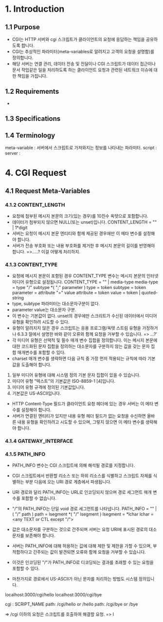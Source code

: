 # 1. Introduction

## 1.1 Purpose

- CGI는 HTTP 서버와 cgi 스크립트가 클라이언트의 요청에 응답하는 책임을 공유하도록 합니다.
- CGI는 추상적인 파라미터(meta-variables로 알려지고 고객의 요청을 설명함)를 정의합니다.
- 해당 서버는 연결 관리, 데이터 전송 및 전달이나 CGI 스크립트가 데이터 접근이나 문서 작업같은 일을
	처리하도록 하는 클라이언트 요청과 관련된 네트워크 이슈에 대한 책임을 가집니다.

## 1.2 Requirements

-

## 1.3 Specifications

## 1.4 Terminology

meta-variable	: 서버에서 스크립트로 가져와지는 정보를 나타내는 파라미터.
script			:
server			:


# 4. CGI Request

## 4.1 Request Meta-Variables

### 4.1.2 CONTENT_LENGTH
- 요청에 첨부된 메시지 본문의 크기(있는 경우)를 10진수 옥텟으로 포함합니다.
- 데이터가 첨부되지 않으면 NULL(또는 unset)입니다.
CONTENT_LENGTH = "" | 1*digit
- 서버는 요청이 메시지 본문 엔티티와 함께 제공된 경우에만 이 메타 변수를 설정해야 합니다.
- 서버가 전송 부호화 또는 내용 부호화를 제거한 후 메시지 본문의 길이를 반영해야 합니다.
	=>.....? 이걸 어떻게 처리하지.

### 4.1.3 CONTENT_TYPE
- 요청에 메시지 본문이 포함된 경우 CONTENT_TYPE 변수는 메시지 본문의 인터넷 미디어 유형으로 설정됩니다.
CONTENT_TYPE = "" | media-type
media-type   = type "/" subtype *( ";" parameter )
type         = token
subtype      = token
parameter    = attribute "=" value
attribute    = token
value        = token | quoted-string
- type, subtype 파라미터는 대소문자구분이 없다.
- parameter value는 대소문자 구분.
- 이 변수는 기본값이 없다. unset의 경우에만 스크리트가 수신된 데이터에서 미디어 유형을 확인하려 시도할 수 있다.
- 유형이 알려지지 않은 경우 스크립트는 응용 프로그램/옥텟 스트림 유형을 가정하거나 6.3.3 절에서 설명한 바와 같이 오류와 함께 요청을 거부할 수 있습니다.
	=> ...?'
- 각 미디어 유형은 선택적 및 필수 매개 변수 집합을 정의합니다. 이는 메시지 본문에 대한 코드화된 문자 집합을 정의하는 대소문자를 구분하지 않는 값을 갖는 문자 집합 매개변수를 포함할 수 있다.
- charset 매개 변수를 생략하면 다음 규칙 중 가장 먼저 적용되는 규칙에 따라 기본값을 도출해야 합니다.
1. 일부 미디어 유형에 대해 시스템 정의 기본 문자 집합이 있을 수 있습니다.
2. 미디어 유형 "텍스트"의 기본값은 ISO-8859-1 [4]입니다.
3. 미디어 유형 규격에 정의된 기본값입니다.
4. 기본값은 US-ASCII입니다.
- HTTP Content-Type 필드가 클라이언트 요청 헤더에 있는 경우 서버는 이 메타 변수를 설정해야 합니다.
- 서버가 연결된 엔티티가 있지만 내용 유형 헤더 필드가 없는 요청을 수신하면 올바른 내용 유형을 확인하려고 시도할 수 있으며, 그렇지 않으면 이 메타 변수를 생략해야 합니다.

### 4.1.4 GATEWAY_INTERFACE

### 4.1.5 PATH_INFO
- PATH_INFO 변수는 CGI 스크립트에 의해 해석될 경로를 지정합니다.
- CGI 스크립트에서 반환할 리소스 또는 하위 리소스를 식별하고 스크립트 자체를 식별하는 부분 다음에 오는 URI 경로 계층에서 파생됩니다.
- URI 경로와 달리 PATH_INFO는 URL로 인코딩되지 않으며 경로 세그먼트 매개 변수를 포함할 수 없습니다.
- "/"의 PATH_INFO는 단일 void 경로 세그먼트를 나타냅니다.
PATH_INFO = "" | ( "/" path )
path      = lsegment *( "/" lsegment )
lsegment  = *lchar
lchar     = <any TEXT or CTL except "/">

- 값은 대소문자를 구분하는 것으로 간주되며 서버는 요청 URI에 표시된 경로의 대소문자를 보존해야 합니다.
- 서버는 PATH_INFO에 대해 허용하는 값에 대해 제한 및 제한을 가할 수 있으며, 부적합하다고 간주되는 값이 발견되면 오류와 함께 요청을 거부할 수 있습니다.
- 이것은 인코딩된 "/"가 PATH_INFO로 디코딩되는 결과를 초래할 수 있는 요청을 포함할 수 있다.
- 마찬가지로 경로에서 US-ASCII가 아닌 문자를 처리하는 방법도 시스템 정의입니다.

localhost:3000/cgi/hello
localhost:3000/cgi/bye

cgi : SCRIPT_NAME
path: /cgi/hello or /hello
path: /cgi/bye or /bye

=> /cgi 이하의 요청은 스크립트를 호출하여 해결할 요청.
=>
l